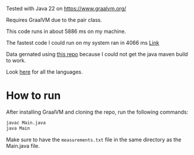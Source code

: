 Tested with Java 22 on https://www.graalvm.org/

Requires GraalVM due to the pair class.

This code runs in about 5886 ms on my machine.

The fastest code I could run on my system ran in 4066 ms
[Link](https://github.com/gunnarmorling/1brc/blob/main/src/main/java/dev/morling/onebrc/CalculateAverage_gonix.java)

Data gernated using [this repo](https://github.com/dannyvankooten/1brc#submitting) because I could not get the
java maven build to work.

Look [here](https://1brc.dev/) for all the languages.

# How to run

After installing GraalVM and cloning the repo, run the following commands:

```bash
javac Main.java
java Main
```

Make sure to have the `measurements.txt` file in the same directory as the Main.java file.
